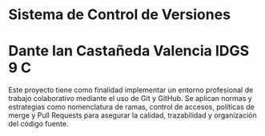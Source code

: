 # Sistema de Control de Versiones
# Dante Ian Castañeda Valencia IDGS 9 C

Este proyecto tiene como finalidad implementar un entorno profesional de trabajo colaborativo 
mediante el uso de Git y GitHub. Se aplican normas y estrategias como nomenclatura de ramas, 
control de accesos, políticas de merge y Pull Requests para asegurar la calidad, 
trazabilidad y organización del código fuente.
